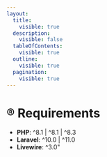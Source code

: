 ```yaml
---
layout:
  title:
    visible: true
  description:
    visible: false
  tableOfContents:
    visible: true
  outline:
    visible: true
  pagination:
    visible: true
---
```


# ®️ Requirements

* **PHP**:  ^8.1 | ^8.1 | ^8.3&#x20;
* **Laravel**:  ^10.0 | ^11.0&#x20;
* **Livewire**:  ^3.0"
